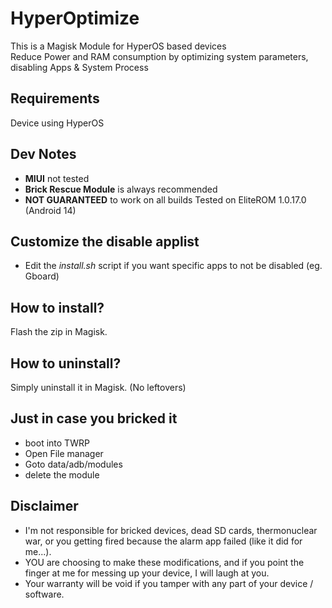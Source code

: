 # HyperOptimize
This is a Magisk Module for HyperOS based devices\
Reduce Power and RAM consumption by optimizing system parameters, disabling Apps & System Process

## Requirements
Device using HyperOS

## Dev Notes
* **MIUI** not tested
* **Brick Rescue Module** is always recommended
* **NOT GUARANTEED** to work on all builds
Tested on EliteROM 1.0.17.0 (Android 14)

## Customize the disable applist
* Edit the _install.sh_ script if you want specific apps to not be disabled (eg. Gboard)

## How to install?
Flash the zip in Magisk.

## How to uninstall?
Simply uninstall it in Magisk. (No leftovers)

## Just in case you bricked it
- boot into TWRP
- Open File manager
- Goto data/adb/modules
- delete the module

## Disclaimer
* I'm not responsible for bricked devices, dead SD cards, thermonuclear war, or you getting fired because the alarm app failed (like it did for me...).
* YOU are choosing to make these modifications, and if you point the finger at me for messing up your device, I will laugh at you.
* Your warranty will be void if you tamper with any part of your device / software.
